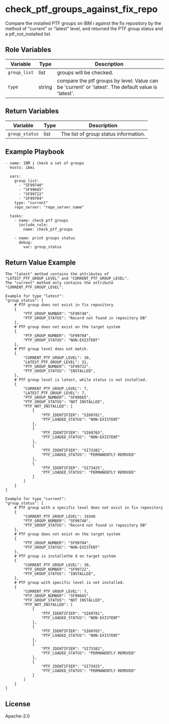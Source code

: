 check_ptf_groups_against_fix_repo
=========

Compare the installed PTF groups on IBM i against the fix repository by the method of "current" or "latest" level, and returned the PTF group status and a ptf_not_installed list.

Role Variables
--------------

| Variable              | Type          | Description                                               |
|-----------------------|---------------|-----------------------------------------------------------|
| `group_list`          | list          | groups will be checked.                                   |
| `type`                | string        | compare the ptf groups by level. Value can be 'current' or 'latest'. The default value is 'latest'.|

Return Variables
--------------

| Variable              | Type          | Description                                               |
|-----------------------|---------------|-----------------------------------------------------------|
| `group_status`        | list          | The list of group status information.                     |

Example Playbook
----------------
```
- name: IBM i check a set of groups
  hosts: ibmi

  vars:
    group_list:
      - "SF99740"
      - "SF99665"
      - "SF99722"
      - "SF99704"
    type: "current"
    repo_server: "repo_server_name"

  tasks:
    - name: check ptf groups
      include_role:
        name: check_ptf_groups

    - name: print groups status
      debug:
        var: group_status

```

Return Value Example
----------------
```
The "latest" method contains the attributes of "LATEST_PTF_GROUP_LEVEL" and "CURRENT_PTF_GROUP_LEVEL".
The "current" method only contains the attribute "CURRENT_PTF_GROUP_LEVEL".

Example for type "latest":
"group_status": [
    # PTF group does not exist in fix repository
    {
        "PTF_GROUP_NUMBER": "SF99740",
        "PTF_GROUP_STATUS": "Record not found in repository DB"
    },
    # PTF group does not exist on the target system
    {
        "PTF_GROUP_NUMBER": "SF99704",
        "PTF_GROUP_STATUS": "NON-EXISTENT"
    },
    # PTF group level does not match.
    {
        "CURRENT_PTF_GROUP_LEVEL": 30,
        "LATEST_PTF_GROUP_LEVEL": 31,
        "PTF_GROUP_NUMBER": "SF99722",
        "PTF_GROUP_STATUS": "INSTALLED",
    },
    # PTF group level is latest, while status is not installed.
    {
        "CURRENT_PTF_GROUP_LEVEL": 7,
        "LATEST_PTF_GROUP_LEVEL": 7,
        "PTF_GROUP_NUMBER": "SF99665",
        "PTF_GROUP_STATUS": "NOT INSTALLED",
        "PTF_NOT_INSTALLED": [
            {
                "PTF_IDENTIFIER": "SI69781",
                "PTF_LOADED_STATUS": "NON-EXISTENT"
            },
            {
                "PTF_IDENTIFIER": "SI69765",
                "PTF_LOADED_STATUS": "NON-EXISTENT"
            },
            {
                "PTF_IDENTIFIER": "SI73382",
                "PTF_LOADED_STATUS": "PERMANENTLY REMOVED"
            },
            {
                "PTF_IDENTIFIER": "SI73425",
                "PTF_LOADED_STATUS": "PERMANENTLY REMOVED"
            }
        ]
    }
]

Example for type "current":
"group_status": [
    # PTF group with a specific level does not exist in fix repository
    {
        "CURRENT_PTF_GROUP_LEVEL": 19340
        "PTF_GROUP_NUMBER": "SF99740",
        "PTF_GROUP_STATUS": "Record not found in repository DB"
    },
    # PTF group does not exist on the target system
    {
        "PTF_GROUP_NUMBER": "SF99704",
        "PTF_GROUP_STATUS": "NON-EXISTENT"
    },
    # PTF group is installethe d on target system
    {
        "CURRENT_PTF_GROUP_LEVEL": 30,
        "PTF_GROUP_NUMBER": "SF99722",
        "PTF_GROUP_STATUS": "INSTALLED",
    },
    # PTF group with specific level is not installed.
    {
        "CURRENT_PTF_GROUP_LEVEL": 7,
        "PTF_GROUP_NUMBER": "SF99665",
        "PTF_GROUP_STATUS": "NOT INSTALLED",
        "PTF_NOT_INSTALLED": [
            {
                "PTF_IDENTIFIER": "SI69781",
                "PTF_LOADED_STATUS": "NON-EXISTENT"
            },
            {
                "PTF_IDENTIFIER": "SI69765",
                "PTF_LOADED_STATUS": "NON-EXISTENT"
            },
            {
                "PTF_IDENTIFIER": "SI73382",
                "PTF_LOADED_STATUS": "PERMANENTLY REMOVED"
            },
            {
                "PTF_IDENTIFIER": "SI73425",
                "PTF_LOADED_STATUS": "PERMANENTLY REMOVED"
            }
        ]
    }
]
```

License
-------

Apache-2.0
